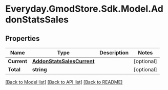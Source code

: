# Everyday.GmodStore.Sdk.Model.AddonStatsSales

## Properties

Name | Type | Description | Notes
------------ | ------------- | ------------- | -------------
**Current** | [**AddonStatsSalesCurrent**](AddonStatsSalesCurrent.md) |  | [optional] 
**Total** | **string** |  | [optional] 

[[Back to Model list]](../README.md#documentation-for-models) [[Back to API list]](../README.md#documentation-for-api-endpoints) [[Back to README]](../README.md)

